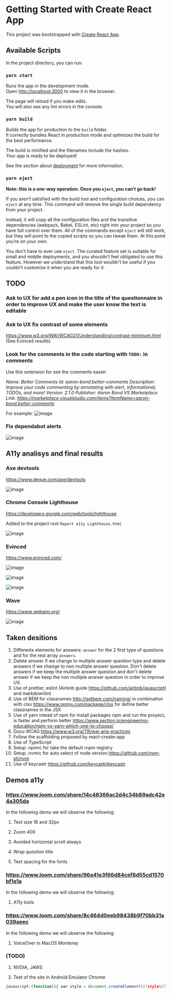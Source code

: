 # Getting Started with Create React App

This project was bootstrapped with [Create React App](https://github.com/facebook/create-react-app).

## Available Scripts

In the project directory, you can run:

### `yarn start`

Runs the app in the development mode.\
Open [http://localhost:3000](http://localhost:3000) to view it in the browser.

The page will reload if you make edits.\
You will also see any lint errors in the console.

### `yarn build`

Builds the app for production to the `build` folder.\
It correctly bundles React in production mode and optimizes the build for the best performance.

The build is minified and the filenames include the hashes.\
Your app is ready to be deployed!

See the section about [deployment](https://facebook.github.io/create-react-app/docs/deployment) for more information.

### `yarn eject`

**Note: this is a one-way operation. Once you `eject`, you can’t go back!**

If you aren’t satisfied with the build tool and configuration choices, you can `eject` at any time. This command will remove the single build dependency from your project.

Instead, it will copy all the configuration files and the transitive dependencies (webpack, Babel, ESLint, etc) right into your project so you have full control over them. All of the commands except `eject` will still work, but they will point to the copied scripts so you can tweak them. At this point you’re on your own.

You don’t have to ever use `eject`. The curated feature set is suitable for small and middle deployments, and you shouldn’t feel obligated to use this feature. However we understand that this tool wouldn’t be useful if you couldn’t customize it when you are ready for it.

## TODO

### Ask to UX for add a pen icon in the title of the questionnaire in order to improve UX and make the user know the text is editable

### Ask to UX fix contrast of some elements

https://www.w3.org/WAI/WCAG21/Understanding/contrast-minimum.html (See Evinced results)

### Look for the comments in the code starting with `TODO:` in comments

Use this extension for see the comments easier

_Name: Better Comments
Id: aaron-bond.better-comments
Description: Improve your code commenting by annotating with alert, informational, TODOs, and more!
Version: 2.1.0
Publisher: Aaron Bond
VS Marketplace Link: https://marketplace.visualstudio.com/items?itemName=aaron-bond.better-comments_

For example:
![image](https://user-images.githubusercontent.com/5224903/141675019-5f110ec5-ec27-4dd7-a001-4582cd2a3841.png)

### Fix dependabot alerts

![image](https://user-images.githubusercontent.com/5224903/141674859-9f318ab8-ced9-4b46-b877-9f69933dd6f8.png)

## A11y analisys and final results

### Axe devtools

https://www.deque.com/axe/devtools

![image](https://user-images.githubusercontent.com/5224903/141651324-839ecfb2-6237-4f6b-a6f5-686c8c28bcaf.png)

### Chrome Console Lighthouse

https://developers.google.com/web/tools/lighthouse

Added to the project root `Report a11y Lighthouse.html`

![image](https://user-images.githubusercontent.com/5224903/141651330-5bff26fa-89ef-4921-b217-8aafb52159ea.png)

### Evinced

https://www.evinced.com/

![image](https://user-images.githubusercontent.com/5224903/141651411-417a99b8-a478-4e37-8f4a-cb33fe7ee5d8.png)

![image](https://user-images.githubusercontent.com/5224903/141674789-6ea982ee-4d78-4cc0-91ef-d2bedb8366a9.png)

![image](https://user-images.githubusercontent.com/5224903/141652398-9c8c92a3-0385-4f6f-9e4b-3521ffa2ae77.png)

### Wave

https://wave.webaim.org/

![image](https://user-images.githubusercontent.com/5224903/141674818-7efda7a6-c47d-4632-bac4-38193b0931ab.png)

## Taken desitions

1. Differents elements for answers: `answer` for the 2 first type of questions and for the rest array `answers`.
2. Delete answer if we change to multiple answer question type and delete answers if we change to non multiple answer question. Don't delete answers if we keep the multiple answer question and don't delete answer if we keep the non multiple anwser question in order to improve UX.
3. Use of prettier, eslint (Airbnb guide https://github.com/airbnb/javascript) and markdownlint
4. Use of BEM for classnames http://getbem.com/naming/ in combination with clsx https://www.npmjs.com/package/clsx for define better classnames in the JSX
5. Use of yarn intead of npm for install packages npm and run the proyect, is faster and perform better https://www.section.io/engineering-education/npm-vs-yarn-which-one-to-choose/
6. Docu WCAG https://www.w3.org/TR/wai-aria-practices
7. Follow the scaffolding proposed by react-create-app
8. Use of TypeScript
9. Setup .npmrc for take the default rnpm registry
10. Setup .nvmrc for auto select of node version https://github.com/nvm-sh/nvm
11. Use of keycastr https://github.com/keycastr/keycastr

## Demos a11y

### https://www.loom.com/share/14c48366ac2d4c34b89adc42e4a305da

In the following demo we will observe the following:

1. Text size 16 and 32px

2. Zoom 400

3. Avoided horizontal scroll always

4. Wrap question title

5. Text spacing for the fonts

### https://www.loom.com/share/96a41e3f66d84cef8d55cd1570bf1e1a

In the following demo we will observe the following:

1. A11y tools

### https://www.loom.com/share/8c464d0eeb98438b9f70bb31a039aeec

In the following demo we will observe the following:

1. VoiceOver in MacOS Monterey

### (TODO)

1. NVDIA, JAWS

2. Test of the site in Android Emulator Chrome

```javascript
javascript:(function(){ var style = document.createElement(%27style%27), styleContent = document.createTextNode(%27* { line-height: 1.5 !important; letter-spacing: 0.12em !important; word-spacing: 0.16em !important; } p{ margin-bottom: 2em !important; } %27); style.appendChild(styleContent ); document.getElementsByTagName(%27head%27)[0].appendChild(style); var iframes = document.querySelectorAll(%27iframe%27);for (var i=0; i<iframes.length; i++) {try{iframes[i].contentWindow.document.getElementsByTagName(%27head%27)[0].appendChild(style); } catch(error) { console.log(%27Bookmarklet error: %27+error)}}})();
```
